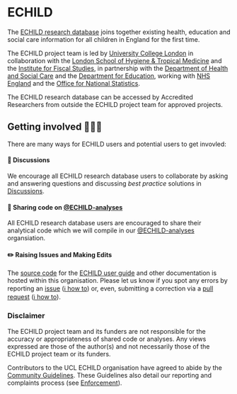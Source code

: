 # ECHILD

The [ECHILD research database](https://www.echild.ac.uk) 
joins together existing health, education and social care information for all children in England for the first time.

The ECHILD project team is led by [University College London](https://www.ucl.ac.uk/child-health/echild) in collaboration with the 
[London School of Hygiene & Tropical Medicine](https://www.lshtm.ac.uk/) 
and the [Institute for Fiscal Studies](https://www.ifs.org.uk/), 
in partnership with the 
[Department of Health and Social Care](https://www.gov.uk/government/organisations/department-of-health-and-social-care) 
and the 
[Department for Education](https://www.gov.uk/government/organisations/department-for-education), 
working with 
[NHS England](https://www.england.nhs.uk/)
and the 
[Office for National Statistics](https://www.ons.gov.uk/).

The ECHILD research database can be accessed by Accredited 
Researchers from outside the ECHILD project team for approved projects.

## Getting involved 👷‍♀️👷

There are many ways for ECHILD users and potential users to get invovled:

#### 💬 Discussions
We encourage all ECHILD research database users to collaborate by asking 
and answering questions and discussing *best practice* solutions in 
[Discussions](https://github.com/orgs/UCL-ECHILD/discussions).

#### 👐 Sharing code on [@ECHILD-analyses](https://github.com/ECHILD-analyses)
All ECHILD research database users are encouraged to share their analytical code 
which we will compile in our [@ECHILD-analyses](https://github.com/ECHILD-analyses) 
organsiation.

#### ✏️ Raising Issues and Making Edits
The [source code](https://github.com/UCL-ECHILD/docs.echild.ac.uk-website) for the 
[ECHILD user guide](https://docs.echild.ac.uk) and other documentation is hosted 
within this organisation. Please let us know if you spot any errors by reporting an 
[issue](https://github.com/UCL-ECHILD/docs.echild.ac.uk-website/issues) 
([ℹ️ how to](https://docs.github.com/en/issues/tracking-your-work-with-issues/creating-an-issue)) 
or, even, submitting a correction via a [pull request](https://github.com/UCL-ECHILD/docs.echild.ac.uk-website/compare) 
([ℹ️ how to](https://the-turing-way.netlify.app/reproducible-research/vcs/vcs-github.html#contributing-to-other-projects)).

### Disclaimer

The ECHILD project team and its funders are not responsible for the accuracy or 
appropriateness of shared code or analyses. Any views expressed 
are those of the author(s) and not necessarily those of the ECHILD 
project team or its funders.

Contributors to the UCL ECHILD organisation have agreed to abide by the
[Community Guidelines](https://github.com/UCL-ECHILD/.github/blob/main/CODE_OF_CONDUCT.md). 
These Guidelines also detail our reporting and complaints process (see 
[Enforcement](https://github.com/UCL-ECHILD/.github/blob/main/CODE_OF_CONDUCT.md#enforcement)).
